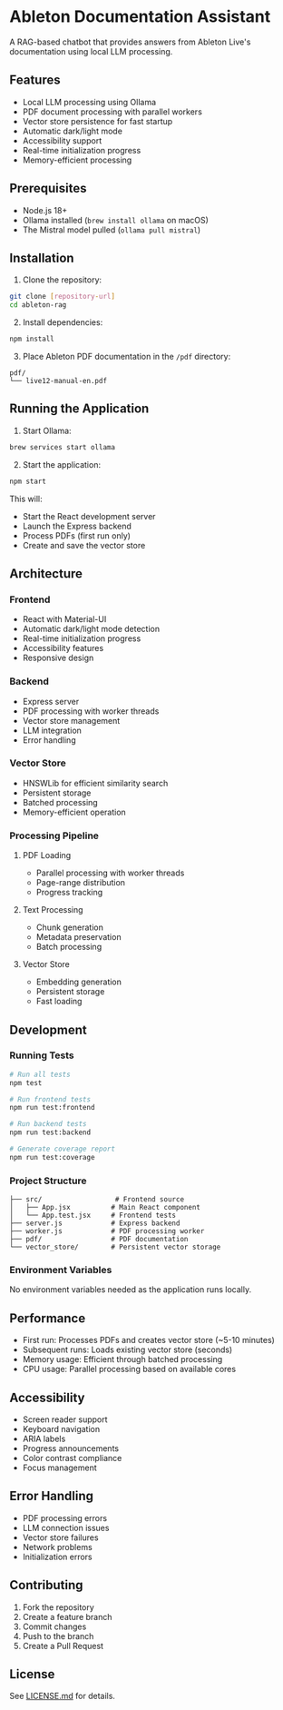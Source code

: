 # Ableton Documentation Assistant

A RAG-based chatbot that provides answers from Ableton Live's documentation using local LLM processing.

## Features

- Local LLM processing using Ollama
- PDF document processing with parallel workers
- Vector store persistence for fast startup
- Automatic dark/light mode
- Accessibility support
- Real-time initialization progress
- Memory-efficient processing

## Prerequisites

- Node.js 18+
- Ollama installed (`brew install ollama` on macOS)
- The Mistral model pulled (`ollama pull mistral`)

## Installation

1. Clone the repository:
```bash
git clone [repository-url]
cd ableton-rag
```

2. Install dependencies:
```bash
npm install
```

3. Place Ableton PDF documentation in the `/pdf` directory:
```
pdf/
└── live12-manual-en.pdf
```

## Running the Application

1. Start Ollama:
```bash
brew services start ollama
```

2. Start the application:
```bash
npm start
```

This will:
- Start the React development server
- Launch the Express backend
- Process PDFs (first run only)
- Create and save the vector store

## Architecture

### Frontend
- React with Material-UI
- Automatic dark/light mode detection
- Real-time initialization progress
- Accessibility features
- Responsive design

### Backend
- Express server
- PDF processing with worker threads
- Vector store management
- LLM integration
- Error handling

### Vector Store
- HNSWLib for efficient similarity search
- Persistent storage
- Batched processing
- Memory-efficient operation

### Processing Pipeline
1. PDF Loading
   - Parallel processing with worker threads
   - Page-range distribution
   - Progress tracking

2. Text Processing
   - Chunk generation
   - Metadata preservation
   - Batch processing

3. Vector Store
   - Embedding generation
   - Persistent storage
   - Fast loading

## Development

### Running Tests
```bash
# Run all tests
npm test

# Run frontend tests
npm run test:frontend

# Run backend tests
npm run test:backend

# Generate coverage report
npm run test:coverage
```

### Project Structure
```
├── src/                  # Frontend source
│   ├── App.jsx          # Main React component
│   └── App.test.jsx     # Frontend tests
├── server.js            # Express backend
├── worker.js            # PDF processing worker
├── pdf/                 # PDF documentation
└── vector_store/        # Persistent vector storage
```

### Environment Variables
No environment variables needed as the application runs locally.

## Performance

- First run: Processes PDFs and creates vector store (~5-10 minutes)
- Subsequent runs: Loads existing vector store (seconds)
- Memory usage: Efficient through batched processing
- CPU usage: Parallel processing based on available cores

## Accessibility

- Screen reader support
- Keyboard navigation
- ARIA labels
- Progress announcements
- Color contrast compliance
- Focus management

## Error Handling

- PDF processing errors
- LLM connection issues
- Vector store failures
- Network problems
- Initialization errors

## Contributing

1. Fork the repository
2. Create a feature branch
3. Commit changes
4. Push to the branch
5. Create a Pull Request

## License

See [LICENSE.md](license.md) for details.
